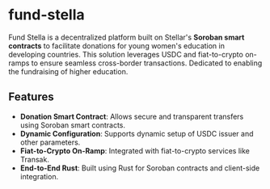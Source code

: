 # fund-stella
Fund Stella is a decentralized platform built on Stellar's **Soroban smart contracts** to facilitate donations for young women's education in developing countries. This solution leverages USDC and fiat-to-crypto on-ramps to ensure seamless cross-border transactions. Dedicated to enabling the fundraising of higher education.

## Features

- **Donation Smart Contract**: Allows secure and transparent transfers using Soroban smart contracts.
- **Dynamic Configuration**: Supports dynamic setup of USDC issuer and other parameters.
- **Fiat-to-Crypto On-Ramp**: Integrated with fiat-to-crypto services like Transak.
- **End-to-End Rust**: Built using Rust for Soroban contracts and client-side integration.

